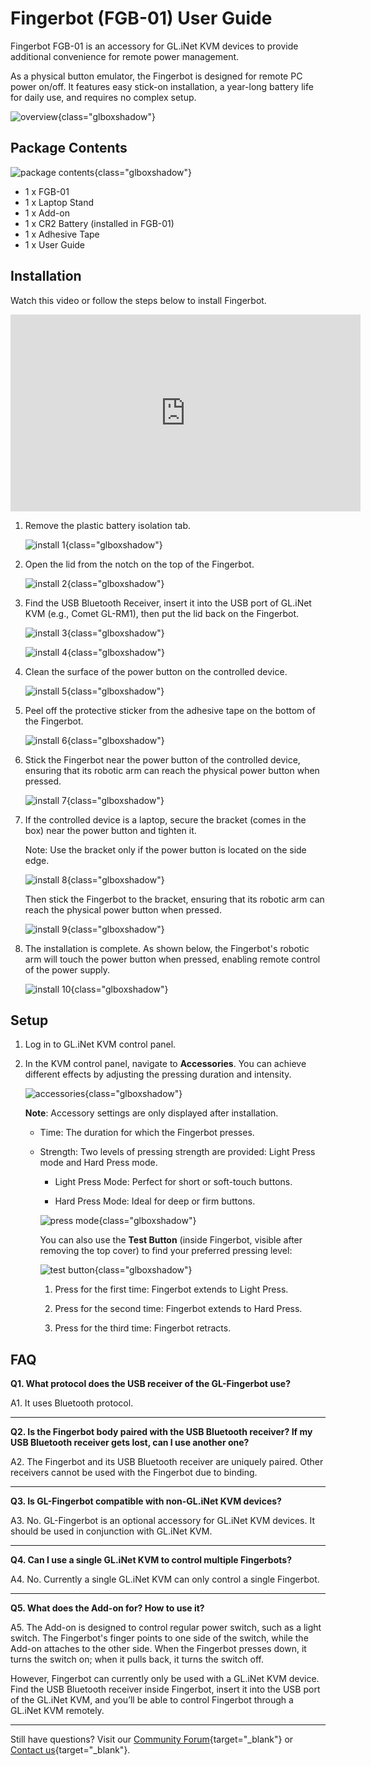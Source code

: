 # Fingerbot (FGB-01) User Guide

Fingerbot FGB-01 is an accessory for GL.iNet KVM devices to provide additional convenience for remote power management.

As a physical button emulator, the Fingerbot is designed for remote PC power on/off. It features easy stick-on installation, a year-long battery life for daily use, and requires no complex setup.

![overview](https://static.gl-inet.com/docs/kvm/user_guide/gl-fgb-01/overview.png){class="glboxshadow"}

## Package Contents

![package contents](https://static.gl-inet.com/docs/kvm/user_guide/gl-fgb-01/package-contents.jpg){class="glboxshadow"}

- 1 x FGB-01
- 1 x Laptop Stand
- 1 x Add-on
- 1 x CR2 Battery (installed in FGB-01)
- 1 x Adhesive Tape
- 1 x User Guide

## Installation

Watch this video or follow the steps below to install Fingerbot.

<iframe width="560" height="315" src="https://www.youtube.com/embed/_ExhJHhEcwg" title="YouTube video player" frameborder="0" allow="accelerometer; autoplay; clipboard-write; encrypted-media; gyroscope; picture-in-picture" allowfullscreen></iframe>

1. Remove the plastic battery isolation tab.

    ![install 1](https://static.gl-inet.com/docs/kvm/user_guide/gl-fgb-01/install1.png){class="glboxshadow"}

2. Open the lid from the notch on the top of the Fingerbot.

    ![install 2](https://static.gl-inet.com/docs/kvm/user_guide/gl-fgb-01/install2.png){class="glboxshadow"}

3. Find the USB Bluetooth Receiver, insert it into the USB port of GL.iNet KVM (e.g., Comet GL-RM1), then put the lid back on the Fingerbot.

    ![install 3](https://static.gl-inet.com/docs/kvm/user_guide/gl-fgb-01/install3.png){class="glboxshadow"}

    ![install 4](https://static.gl-inet.com/docs/kvm/user_guide/gl-fgb-01/install4.png){class="glboxshadow"}

4. Clean the surface of the power button on the controlled device.

    ![install 5](https://static.gl-inet.com/docs/kvm/user_guide/gl-fgb-01/install5.png){class="glboxshadow"}

5. Peel off the protective sticker from the adhesive tape on the bottom of the Fingerbot.

    ![install 6](https://static.gl-inet.com/docs/kvm/user_guide/gl-fgb-01/install6.png){class="glboxshadow"}

6. Stick the Fingerbot near the power button of the controlled device, ensuring that its robotic arm can reach the physical power button when pressed.

    ![install 7](https://static.gl-inet.com/docs/kvm/user_guide/gl-fgb-01/install7.png){class="glboxshadow"}

7. If the controlled device is a laptop, secure the bracket (comes in the box) near the power button and tighten it. 
    
    Note: Use the bracket only if the power button is located on the side edge.

    ![install 8](https://static.gl-inet.com/docs/kvm/user_guide/gl-fgb-01/install8.png){class="glboxshadow"}

    Then stick the Fingerbot to the bracket, ensuring that its robotic arm can reach the physical power button when pressed.

    ![install 9](https://static.gl-inet.com/docs/kvm/user_guide/gl-fgb-01/install9.png){class="glboxshadow"}

8. The installation is complete. As shown below, the Fingerbot's robotic arm will touch the power button when pressed, enabling remote control of the power supply.
    
    ![install 10](https://static.gl-inet.com/docs/kvm/user_guide/gl-fgb-01/install10.jpg){class="glboxshadow"}

## Setup

1. Log in to GL.iNet KVM control panel.

2. In the KVM control panel, navigate to **Accessories**. You can achieve different effects by adjusting the pressing duration and intensity.

    ![accessories](https://static.gl-inet.com/docs/kvm/user_guide/gl-fgb-01/accessories.jpg){class="glboxshadow"}

    **Note**: Accessory settings are only displayed after installation.

    - Time: The duration for which the Fingerbot presses.

    - Strength: Two levels of pressing strength are provided: Light Press mode and Hard Press mode.

        - Light Press Mode: Perfect for short or soft-touch buttons.
        
        - Hard Press Mode: Ideal for deep or firm buttons.

        ![press mode](https://static.gl-inet.com/docs/kvm/user_guide/gl-fgb-01/press_mode.png){class="glboxshadow"}

        You can also use the **Test Button** (inside Fingerbot, visible after removing the top cover) to find your preferred pressing level:

        ![test button](https://static.gl-inet.com/docs/kvm/user_guide/gl-fgb-01/test-button.png){class="glboxshadow"}

        1. Press for the first time: Fingerbot extends to Light Press.

        2. Press for the second time: Fingerbot extends to Hard Press.

        3. Press for the third time: Fingerbot retracts.

## FAQ

**Q1. What protocol does the USB receiver of the GL-Fingerbot use?**

A1. It uses Bluetooth protocol.

---

**Q2. Is the Fingerbot body paired with the USB Bluetooth receiver? If my USB Bluetooth receiver gets lost, can I use another one?**

A2. The Fingerbot and its USB Bluetooth receiver are uniquely paired. Other receivers cannot be used with the Fingerbot due to binding.

---

**Q3. Is GL-Fingerbot compatible with non-GL.iNet KVM devices?**

A3. No. GL-Fingerbot is an optional accessory for GL.iNet KVM devices. It should be used in conjunction with GL.iNet KVM.

---

**Q4. Can I use a single GL.iNet KVM to control multiple Fingerbots?**

A4. No. Currently a single GL.iNet KVM can only control a single Fingerbot.

---

**Q5. What does the Add-on for? How to use it?**

A5. The Add-on is designed to control regular power switch, such as a light switch. The Fingerbot's finger points to one side of the switch, while the Add-on attaches to the other side. When the Fingerbot presses down, it turns the switch on; when it pulls back, it turns the switch off.

However, Fingerbot can currently only be used with a GL.iNet KVM device. Find the USB Bluetooth receiver inside Fingerbot, insert it into the USB port of the GL.iNet KVM, and you’ll be able to control Fingerbot through a GL.iNet KVM remotely.

---

Still have questions? Visit our [Community Forum](https://forum.gl-inet.com){target="_blank"} or [Contact us](https://www.gl-inet.com/contacts/){target="_blank"}.

